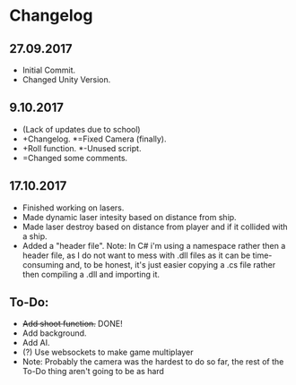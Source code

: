 # Changelog

## 27.09.2017

* Initial Commit. 
* Changed Unity Version.

## 9.10.2017

* (Lack of updates due to school) 
* +Changelog. *=Fixed Camera (finally). 
* +Roll function. *-Unused script. 
* =Changed some comments.

## 17.10.2017

* Finished working on lasers.
* Made dynamic laser intesity based on distance from ship.
* Made laser destroy based on distance from player and if it collided with  a ship.
* Added a "header file". Note: In C# i'm using a namespace rather then a header file, as I do not want to mess with .dll files as it can be time-consuming and, to be honest, it's just easier copying a .cs file rather then compiling a .dll and importing it.

## To-Do:

* ~~Add shoot function.~~ DONE! 
* Add background. 
* Add AI. 
* (?) Use websockets to make game multiplayer 
* Note: Probably the camera was the hardest to do so far, the rest of the To-Do thing aren't going to be as hard

